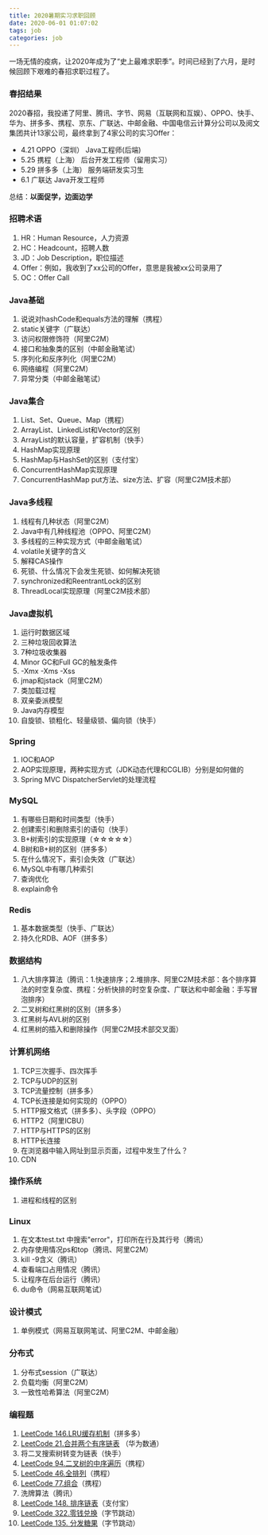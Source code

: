 ```yaml
---
title: 2020暑期实习求职回顾
date: 2020-06-01 01:07:02
tags: job
categories: job
---
```


一场无情的疫病，让2020年成为了“史上最难求职季”。时间已经到了六月，是时候回顾下艰难的春招求职过程了。

<!--more-->

### 春招结果

2020春招，我投递了阿里、腾讯、字节、网易（互联网和互娱）、OPPO、快手、华为、拼多多、携程、京东、广联达、中邮金融、中国电信云计算分公司以及阅文集团共计13家公司，最终拿到了4家公司的实习Offer：

* 4.21 OPPO（深圳） Java工程师(后端)
* 5.25 携程（上海） 后台开发工程师（留用实习）
* 5.29 拼多多（上海） 服务端研发实习生
* 6.1 广联达 Java开发工程师

总结：**以面促学，边面边学**

### 招聘术语

1. HR：Human Resource，人力资源
2. HC：Headcount，招聘人数
3. JD：Job Description，职位描述
4. Offer：例如，我收到了xx公司的Offer，意思是我被xx公司录用了
5. OC：Offer Call

### Java基础

1. 说说对hashCode和equals方法的理解（携程）
2. static关键字（广联达）
3. 访问权限修饰符（阿里C2M）
4. 接口和抽象类的区别（中邮金融笔试）
5. 序列化和反序列化（阿里C2M）
6. 网络编程（阿里C2M）
7. 异常分类（中邮金融笔试）

### Java集合

1. List、Set、Queue、Map（携程）
2. ArrayList、LinkedList和Vector的区别
3. ArrayList的默认容量，扩容机制（快手）
2. HashMap实现原理
3. HashMap与HashSet的区别（支付宝）
3. ConcurrentHashMap实现原理
4. ConcurrentHashMap put方法、size方法、扩容（阿里C2M技术部）

### Java多线程

1. 线程有几种状态（阿里C2M）
5. Java中有几种线程池（OPPO、阿里C2M）
6. 多线程的三种实现方式（中邮金融笔试）
7. volatile关键字的含义
8. 解释CAS操作
9. 死锁、什么情况下会发生死锁、如何解决死锁
10. synchronized和ReentrantLock的区别
5. ThreadLocal实现原理（阿里C2M技术部）

### Java虚拟机

1. 运行时数据区域
2. 三种垃圾回收算法
3. 7种垃圾收集器
4. Minor GC和Full GC的触发条件
5. -Xmx -Xms -Xss
6. jmap和jstack（阿里C2M）
5. 类加载过程
6. 双亲委派模型
7. Java内存模型
8. 自旋锁、锁粗化、轻量级锁、偏向锁（快手）

### Spring

1. IOC和AOP
2. AOP实现原理，两种实现方式（JDK动态代理和CGLIB）分别是如何做的
3. Spring MVC DispatcherServlet的处理流程

### MySQL

1. 有哪些日期和时间类型（快手）
2. 创建索引和删除索引的语句（快手）
3. B+树索引的实现原理（☆☆☆☆☆）
4. B树和B+树的区别（拼多多）
5. 在什么情况下，索引会失效（广联达）
6. MySQL中有哪几种索引
7. 查询优化
8. explain命令

### Redis

1. 基本数据类型（快手、广联达）
2. 持久化RDB、AOF（拼多多）

### 数据结构

1. 八大排序算法（腾讯：1.快速排序；2.堆排序、阿里C2M技术部：各个排序算法的时空复杂度、携程：分析快排的时空复杂度、广联达和中邮金融：手写冒泡排序）
2. 二叉树和红黑树的区别（拼多多）
3. 红黑树与AVL树的区别
4. 红黑树的插入和删除操作（阿里C2M技术部交叉面）

### 计算机网络

1. TCP三次握手、四次挥手
2. TCP与UDP的区别
3. TCP流量控制（拼多多）
4. TCP长连接是如何实现的（OPPO）
5. HTTP报文格式（拼多多）、头字段（OPPO）
6. HTTP2（阿里ICBU）
7. HTTP与HTTPS的区别
8. HTTP长连接
9. 在浏览器中输入网址到显示页面，过程中发生了什么？
10. CDN

### 操作系统

1. 进程和线程的区别

### Linux

1. 在文本test.txt 中搜索"error"，打印所在行及其行号（腾讯）
2. 内存使用情况ps和top（腾讯、阿里C2M）
3. kill -9含义（腾讯）
4. 查看端口占用情况（腾讯）
5. 让程序在后台运行（腾讯）
6. du命令（网易互联网笔试）

### 设计模式

1. 单例模式（网易互联网笔试、阿里C2M、中邮金融）

### 分布式

1. 分布式session（广联达）
2. 负载均衡（阿里C2M）
3. 一致性哈希算法（阿里C2M）

### 编程题

1. [LeetCode 146.LRU缓存机制](https://leetcode-cn.com/problems/lru-cache/)（拼多多）
2. [LeetCode 21.合并两个有序链表](https://leetcode-cn.com/problems/merge-two-sorted-lists) （华为数通）
3. 将二叉搜索树转变为链表（快手）
4. [LeetCode 94.二叉树的中序遍历](https://leetcode-cn.com/problems/binary-tree-inorder-traversal)（携程）
5. [LeetCode 46.全排列](https://leetcode-cn.com/problems/permutations)（携程）
6. [LeetCode 77.组合](https://leetcode-cn.com/problems/combinations)（携程）
7. 洗牌算法（腾讯）
8. [LeetCode 148. 排序链表](https://leetcode-cn.com/problems/sort-list/)（支付宝）
9. [LeetCode 322.零钱兑换](https://leetcode-cn.com/problems/coin-change)（字节跳动）
10. [LeetCode 135. 分发糖果](https://leetcode-cn.com/problems/candy)（字节跳动）